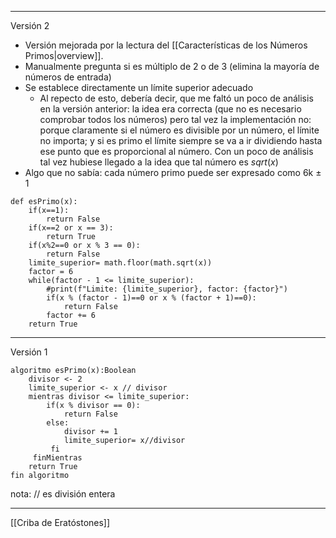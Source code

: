 ***
Versión 2
- Versión mejorada por la lectura del [[Características de los Números Primos|overview]].
- Manualmente pregunta si es múltiplo de 2 o de 3 (elimina la mayoría de números de entrada)
- Se establece directamente un límite superior adecuado
	- Al repecto de esto, debería decir, que me faltó un poco de análisis en la versión anterior: la idea era correcta (que no es necesario comprobar todos los números) pero tal vez la implementación no: porque claramente si el número es divisible por un número, el límite no importa; y si es primo el límite siempre se va a ir dividiendo hasta ese punto que es proporcional al número. Con un poco de análisis tal vez hubiese llegado a la idea que tal número es $sqrt(x)$
- Algo que no sabía: cada número primo puede ser expresado como 6k ± 1
```
def esPrimo(x):
    if(x==1):
        return False
    if(x==2 or x == 3):
        return True
    if(x%2==0 or x % 3 == 0):
        return False
    limite_superior= math.floor(math.sqrt(x))
    factor = 6 
    while(factor - 1 <= limite_superior):
        #print(f"Limite: {limite_superior}, factor: {factor}")
        if(x % (factor - 1)==0 or x % (factor + 1)==0):
            return False
        factor += 6
    return True
```
***
Versión 1
```
algoritmo esPrimo(x):Boolean
	divisor <- 2
	limite_superior <- x // divisor 
	mientras divisor <= limite_superior:
		if(x % divisor == 0):
			return False
		else:
			divisor += 1
			limite_superior= x//divisor
		 fi
	 finMientras
	return True
fin algoritmo
```

nota: // es división entera
***
[[Criba de Eratóstones]]